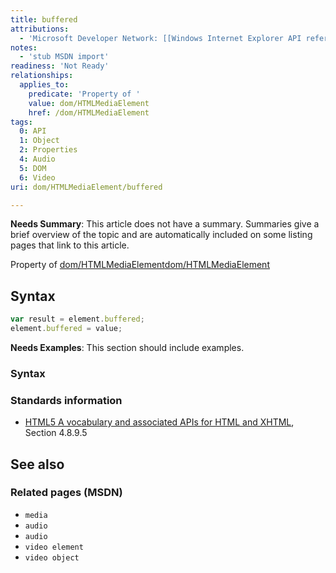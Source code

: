 ```yaml
---
title: buffered
attributions:
  - 'Microsoft Developer Network: [[Windows Internet Explorer API reference](http://msdn.microsoft.com/en-us/library/ie/hh828809%28v=vs.85%29.aspx) Article]'
notes:
  - 'stub MSDN import'
readiness: 'Not Ready'
relationships:
  applies_to:
    predicate: 'Property of '
    value: dom/HTMLMediaElement
    href: /dom/HTMLMediaElement
tags:
  0: API
  1: Object
  2: Properties
  4: Audio
  5: DOM
  6: Video
uri: dom/HTMLMediaElement/buffered

---
```

**Needs Summary**: This article does not have a summary. Summaries give a brief overview of the topic and are automatically included on some listing pages that link to this article.

Property of [dom/HTMLMediaElement](/dom/HTMLMediaElement)[dom/HTMLMediaElement](/dom/HTMLMediaElement)

## Syntax

``` js
var result = element.buffered;
element.buffered = value;
```

**Needs Examples**: This section should include examples.

### Syntax

### Standards information

-   [HTML5 A vocabulary and associated APIs for HTML and XHTML](http://go.microsoft.com/fwlink/p/?linkid=221374), Section 4.8.9.5

## See also

### Related pages (MSDN)

-   `media`
-   `audio`
-   `audio`
-   `video element`
-   `video object`
